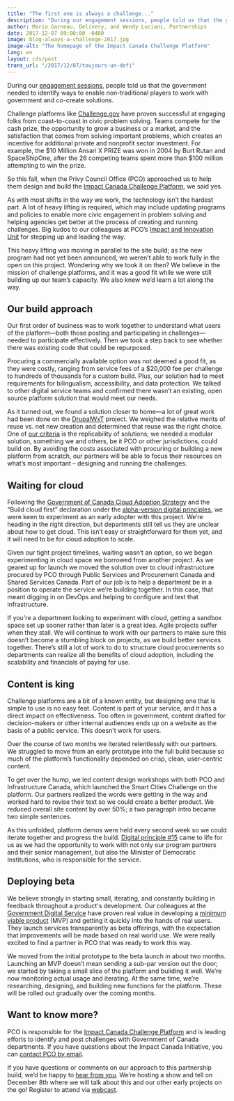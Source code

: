 ```yaml
---
title: "The first one is always a challenge..."
description: "During our engagement sessions, people told us that the government needed to identify ways to enable non-traditional players to work with government and co-create solutions.  "
author: Mario Garneau, Delivery, and Wendy Luciani, Partnerships
date: 2017-12-07 09:00:00 -0400
image: blog-always-a-challenge-2017.jpg
image-alt: "The homepage of the Impact Canada Challenge Platform"
lang: en
layout: cds/post
trans_url: "/2017/12/07/toujours-un-defi"
---
```

During our [engagement sessions](/beginning-the-conversation/full-report/), people told us that the government needed to identify ways to enable non-traditional players to work with government and co-create solutions.  

Challenge platforms like [Challenge.gov](https://www.challenge.gov/list/) have proven successful at engaging folks from coast-to-coast in civic problem solving. Teams compete for the cash prize, the opportunity to grow a business or a market, and the satisfaction that comes from solving important problems, which creates an incentive for additional private and nonprofit sector investment. For example, the $10 Million Ansari X PRIZE was won in 2004 by Burt Rutan and SpaceShipOne, after the 26 competing teams spent more than $100 million attempting to win the prize.

So this fall, when the Privy Council Office (PCO) approached us to help them design and build the [Impact Canada Challenge Platform](https://impact.canada.ca/en), we said yes. 

As with most shifts in the way we work, the technology isn’t the hardest part. A lot of heavy lifting is required, which may include updating programs and policies to enable more civic engagement in problem solving and helping agencies get better at the process of creating and running challenges.  Big kudos to our colleagues at PCO’s [Impact and Innovation Unit](https://www.canada.ca/en/innovation-hub.html) for stepping up and leading the way. 

This heavy lifting was moving in parallel to the site build; as the new program had not yet been announced, we weren’t able to work fully in the open on this project.  Wondering why we took it on then? We believe in the mission of challenge platforms, and it was a good fit while we were still building up our team’s capacity. We also knew we’d learn a lot along the way. 

## Our build approach 

Our first order of business was to work together to understand what users of the platform—both those posting and participating in challenges—needed to participate effectively. Then we took a step back to see whether there was existing code that could be repurposed. 

Procuring a commercially available option was not deemed a good fit, as they were costly, ranging from service fees of a $20,000 fee per challenge to hundreds of thousands for a custom build. Plus, our solution had to meet requirements for bilingualism, accessibility, and data protection. We talked to other digital service teams and confirmed there wasn’t an existing, open source platform solution that would meet our needs. 

As it turned out, we found a solution closer to home—a lot of great work had been done on the [DrupalWxT](https://github.com/drupalwxt/wxt) project. We weighed the relative merits of reuse vs. net new creation and determined that reuse was the right choice. One of [our criteria](/2017/08/24/picking-our-projects/) is the replicability of solutions; we needed a modular solution, something we and others, be it PCO or other jurisdictions, could build on. By avoiding the costs associated with procuring or building a new platform from scratch, our partners will be able to focus their resources on what’s most important – designing and running the challenges. 

## Waiting for cloud 

Following the [Government of Canada Cloud Adoption Strategy](https://www.canada.ca/en/treasury-board-secretariat/services/information-technology/cloud-computing/government-canada-cloud-adoption-strategy.html) and the “Build cloud first” declaration under the [alpha-version digital principles](http://open.canada.ca/en/blog/digital-principles), we were keen to experiment as an early adopter with this project. We’re heading in the right direction, but departments still tell us they are unclear about how to get cloud. This isn’t easy or straightforward for them yet, and it will need to be for cloud adoption to scale. 

Given our tight project timelines, waiting wasn’t an option, so we began experimenting in cloud space we borrowed from another project. As we geared up for launch we moved the solution over to cloud infrastructure procured by PCO through Public Services and Procurement Canada and Shared Services Canada. Part of our job is to help a department be in a position to operate the service we’re building together. In this case, that meant digging in on DevOps and helping to configure and test that infrastructure.  

If you're a department looking to experiment with cloud, getting a sandbox space set up sooner rather than later is a great idea. Agile projects suffer when they stall. We will continue to work with our partners to make sure this doesn’t become a stumbling block on projects, as we build better services together. There’s still a lot of work to do to structure cloud procurements so departments can realize all the benefits of cloud adoption, including the scalability and financials of paying for use.

## Content is king 

Challenge platforms are a bit of a known entity, but designing one that is simple to use is no easy feat. Content is part of your service, and it has a direct impact on effectiveness. Too often in government, content drafted for decision-makers or other internal audiences ends up on a website as the basis of a public service. This doesn’t work for users. 

Over the course of two months we iterated relentlessly with our partners. We struggled to move from an early prototype into the full build because so much of the platform’s functionality depended on crisp, clean, user-centric content. 

To get over the hump, we led content design workshops with both PCO and Infrastructure Canada, which launched the Smart Cities Challenge on the platform. Our partners realized the words were getting in the way and worked hard to revise their text so we could create a better product.  We reduced overall site content by over 50%; a two paragraph intro became two simple sentences.

As this unfolded, platform demos were held every second week so we could iterate together and progress the build. [Digital principle #15](http://open.canada.ca/en/blog/digital-principles) came to life for us as we had the opportunity to work with not only our program partners and their senior management, but also the Minister of Democratic Institutions, who is responsible for the service. 

## Deploying beta

We believe strongly in starting small, iterating, and constantly building in feedback throughout a product's development.  Our colleagues at the [Government Digital Service](https://gds.blog.gov.uk/) have proven real value in developing a [minimum viable product](https://en.wikipedia.org/wiki/Minimum_viable_product) (MVP) and getting it quickly into the hands of real users. They launch services transparently as beta offerings, with the expectation that improvements will be made based on real world use.  We were really excited to find a partner in PCO that was ready to work this way.  

We moved from the initial prototype to the beta launch in about two months. Launching an MVP doesn’t mean sending a sub-par version out the door; we started by taking a small slice of the platform and building it well. We’re now monitoring actual usage and iterating.  At the same time, we’re researching, designing, and building new functions for the platform. These will be rolled out gradually over the coming months. 

## Want to know more?

PCO is responsible for the [Impact Canada Challenge Platform](https://impact.canada.ca/en) and is leading efforts to identify and post challenges with Government of Canada departments. If you have questions about the Impact Canada Initiative, you can [contact PCO by email](mailto:iiu-uii@pco-bcp.gc.ca). 

If you have questions or comments on our approach to this partnership build, we’d be happy to [hear from you](/contact/). We’re hosting a show and tell on December 8th where we will talk about this and our other early projects on the go! Register to attend via [webcast](https://www.eventbrite.ca/e/cds-show-and-tell-webcast-presentation-du-snc-web-diffusion-tickets-40847158952). 
